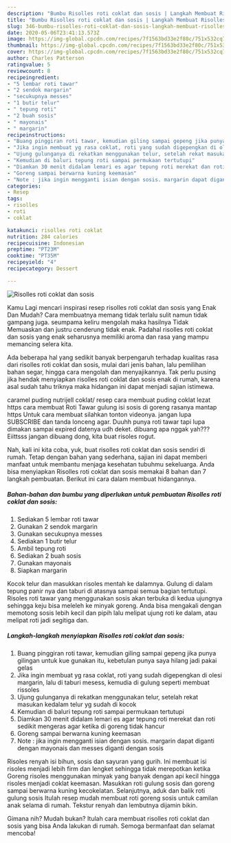 ```yaml
---
description: "Bumbu Risolles roti coklat dan sosis | Langkah Membuat Risolles roti coklat dan sosis Yang Sempurna"
title: "Bumbu Risolles roti coklat dan sosis | Langkah Membuat Risolles roti coklat dan sosis Yang Sempurna"
slug: 346-bumbu-risolles-roti-coklat-dan-sosis-langkah-membuat-risolles-roti-coklat-dan-sosis-yang-sempurna
date: 2020-05-06T23:41:13.573Z
image: https://img-global.cpcdn.com/recipes/7f1563bd33e2f80c/751x532cq70/risolles-roti-coklat-dan-sosis-foto-resep-utama.jpg
thumbnail: https://img-global.cpcdn.com/recipes/7f1563bd33e2f80c/751x532cq70/risolles-roti-coklat-dan-sosis-foto-resep-utama.jpg
cover: https://img-global.cpcdn.com/recipes/7f1563bd33e2f80c/751x532cq70/risolles-roti-coklat-dan-sosis-foto-resep-utama.jpg
author: Charles Patterson
ratingvalue: 5
reviewcount: 8
recipeingredient:
- "5 lembar roti tawar"
- "2 sendok margarin"
- "secukupnya messes"
- "1 butir telur"
- " tepung roti"
- "2 buah sosis"
- " mayonais"
- " margarin"
recipeinstructions:
- "Buang pinggiran roti tawar, kemudian giling sampai gepeng jika punya gilingan untuk kue gunakan itu, kebetulan punya saya hilang jadi pakai gelas"
- "Jika ingin membuat yg rasa coklat, roti yang sudah digepengkan di olesi margarin, lalu di taburi mesess, kemudia di gulung seperti membuat rissoles"
- "Ujung gulunganya di rekatkan menggunakan telur, setelah rekat masukan kedalam telur yg sudah di kocok"
- "Kemudian di baluri tepung roti sampai permukaan tertutupi"
- "Diamkan 30 menit didalam lemari es agar tepung roti merekat dan roti sedikit mengeras agar ketika di goreng tidak hancur"
- "Goreng sampai berwarna kuning keemasan"
- "Note : jika ingin mengganti isian dengan sosis. margarin dapat diganti dengan mayonais dan messes diganti dengan sosis"
categories:
- Resep
tags:
- risolles
- roti
- coklat

katakunci: risolles roti coklat 
nutrition: 284 calories
recipecuisine: Indonesian
preptime: "PT23M"
cooktime: "PT35M"
recipeyield: "4"
recipecategory: Dessert

---
```



![Risolles roti coklat dan sosis](https://img-global.cpcdn.com/recipes/7f1563bd33e2f80c/751x532cq70/risolles-roti-coklat-dan-sosis-foto-resep-utama.jpg)

Kamu Lagi mencari inspirasi resep risolles roti coklat dan sosis yang Enak Dan Mudah? Cara membuatnya memang tidak terlalu sulit namun tidak gampang juga. seumpama keliru mengolah maka hasilnya Tidak Memuaskan dan justru cenderung tidak enak. Padahal risolles roti coklat dan sosis yang enak seharusnya memiliki aroma dan rasa yang mampu memancing selera kita.

Ada beberapa hal yang sedikit banyak berpengaruh terhadap kualitas rasa dari risolles roti coklat dan sosis, mulai dari jenis bahan, lalu pemilihan bahan segar, hingga cara mengolah dan menyajikannya. Tak perlu pusing jika hendak menyiapkan risolles roti coklat dan sosis enak di rumah, karena asal sudah tahu triknya maka hidangan ini dapat menjadi sajian istimewa.

caramel puding nutrijell coklat/ resep cara membuat puding coklat lezat https cara membuat Roti Tawar gulung isi sosis di goreng rasanya mantap https Untuk cara membuat silahkan tonton videonya. jangan lupa SUBSCRIBE dan tanda lonceng agar. Duuhh punya roti tawar tapi lupa dimakan sampai expired datenya udh deket. dibuang apa nggak yah??? Eiittsss jangan dibuang dong, kita buat risoles rogut.


Nah, kali ini kita coba, yuk, buat risolles roti coklat dan sosis sendiri di rumah. Tetap dengan bahan yang sederhana, sajian ini dapat memberi manfaat untuk membantu menjaga kesehatan tubuhmu sekeluarga. Anda bisa menyiapkan Risolles roti coklat dan sosis memakai 8 bahan dan 7 langkah pembuatan. Berikut ini cara dalam membuat hidangannya.

<!--inarticleads1-->

##### Bahan-bahan dan bumbu yang diperlukan untuk pembuatan Risolles roti coklat dan sosis:

1. Sediakan 5 lembar roti tawar
1. Gunakan 2 sendok margarin
1. Gunakan secukupnya messes
1. Sediakan 1 butir telur
1. Ambil  tepung roti
1. Sediakan 2 buah sosis
1. Gunakan  mayonais
1. Siapkan  margarin


Kocok telur dan masukkan risoles mentah ke dalamnya. Gulung di dalam tepung panir nya dan taburi di atasnya sampai semua bagian tertutupi. Risoles roti tawar yang menggunakan sosis akan terbuka di kedua ujungnya sehingga keju bisa meleleh ke minyak goreng. Anda bisa mengakali dengan memotong sosis lebih kecil dan pipih lalu melipat ujung roti ke dalam, atau melipat roti jadi segitiga dan. 

<!--inarticleads2-->

##### Langkah-langkah menyiapkan Risolles roti coklat dan sosis:

1. Buang pinggiran roti tawar, kemudian giling sampai gepeng jika punya gilingan untuk kue gunakan itu, kebetulan punya saya hilang jadi pakai gelas
1. Jika ingin membuat yg rasa coklat, roti yang sudah digepengkan di olesi margarin, lalu di taburi mesess, kemudia di gulung seperti membuat rissoles
1. Ujung gulunganya di rekatkan menggunakan telur, setelah rekat masukan kedalam telur yg sudah di kocok
1. Kemudian di baluri tepung roti sampai permukaan tertutupi
1. Diamkan 30 menit didalam lemari es agar tepung roti merekat dan roti sedikit mengeras agar ketika di goreng tidak hancur
1. Goreng sampai berwarna kuning keemasan
1. Note : jika ingin mengganti isian dengan sosis. margarin dapat diganti dengan mayonais dan messes diganti dengan sosis


Risoles renyah isi bihun, sosis dan sayuran yang gurih. Ini membuat isi risoles menjadi lebih firm dan lengket sehingga tidak merepotkan ketika Goreng risoles menggunakan minyak yang banyak dengan api kecil hingga risoles menjadi coklat keemasan. Masukkan roti gulung sosis dan goreng sampai berwarna kuning kecokelatan. Selanjutnya, aduk dan balik roti gulung sosis Itulah resep mudah membuat roti goreng sosis untuk camilan anak selama di rumah. Tekstur renyah dan lembutnya dijamin bikin. 

Gimana nih? Mudah bukan? Itulah cara membuat risolles roti coklat dan sosis yang bisa Anda lakukan di rumah. Semoga bermanfaat dan selamat mencoba!
